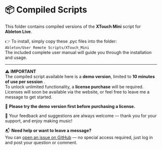 # 📦 Compiled Scripts

This folder contains compiled versions of the **XTouch Mini** script for **Ableton Live**.

👉 To install, simply copy these .pyc files into the folder:  
`Ableton/User Remote Scripts/XTouch_Mini`  
The included complete user manual will guide you through the installation and usage.

---

⚠️ **IMPORTANT**  
The compiled script available here is a **demo version**, limited to **10 minutes of use per session** .  
To unlock unlimited functionality, a **license purchase** will be required.  
Licenses will soon be available via the website, or feel free to leave me a message to get started.

🙏 **Please try the demo version first before purchasing a license.**

💬 Your feedback and suggestions are always welcome — thank you for your support, and enjoy making music!

📬 **Need help or want to leave a message?**  
You can [open an issue on GitHub](https://github.com/Ricky-Fr/XTouch-Mini-Script/issues) — no special access required, just log in and post your question or comment.
